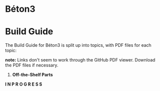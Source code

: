 # Béton3
# Build Guide

The Build Guide for Béton3 is split up into topics, with PDF files for each topic:

**note:** Links don't seem to work through the GitHub PDF viewer.  Download the PDF files if necessary.

1. **Off-the-Shelf Parts**

**I N  P R O G R E S S**
